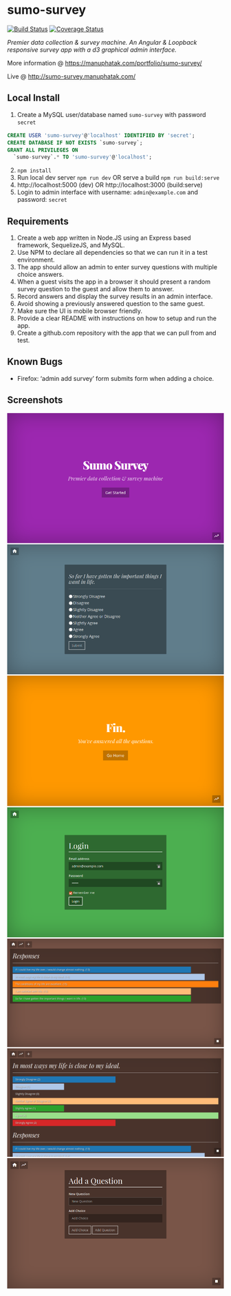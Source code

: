 # sumo-survey
[![Build Status][travis-image]][travis-url]
[![Coverage Status][coverage-image]][coverage-url]

*Premier data collection & survey machine. An Angular & Loopback responsive survey app with a d3 graphical admin interface.*

More information @ https://manuphatak.com/portfolio/sumo-survey/

Live @ http://sumo-survey.manuphatak.com/

## Local Install

1. Create a MySQL user/database named `sumo-survey` with password `secret`

  ```sql
  CREATE USER 'sumo-survey'@'localhost' IDENTIFIED BY 'secret';
  CREATE DATABASE IF NOT EXISTS `sumo-survey`;
  GRANT ALL PRIVILEGES ON
    `sumo-survey`.* TO 'sumo-survey'@'localhost';
  ```
2. `npm install`
3. Run local dev server `npm run dev` OR serve a build `npm run build:serve`
4. http://localhost:5000 (dev) OR http://localhost:3000 (build:serve) 
5. Login to admin interface with username: `admin@example.com` and password: `secret`

## Requirements
1. Create a web app written in Node.JS using an Express based framework, SequelizeJS, and MySQL.
1. Use NPM to declare all dependencies so that we can run it in a test environment.
1. The app should allow an admin to enter survey questions with multiple choice answers.
1. When a guest visits the app in a browser it should present a random survey question to the guest and allow them to answer.
1. Record answers and display the survey results in an admin interface.
1. Avoid showing a previously answered question to the same guest.
1. Make sure the UI is mobile browser friendly.
1. Provide a clear README with instructions on how to setup and run the app.
1. Create a github.com repository with the app that we can pull from and test.

## Known Bugs

* Firefox: ‘admin add survey’ form submits form when adding a choice.

## Screenshots

![Home][screen-home]
![Survey][screen-survey]
![Fin][screen-fin]
![Login][screen-login]
![Admin Questions][screen-admin-questions]
![Admin Choices][screen-admin-choices]
![Admin Add][screen-admin-add]

[travis-image]: https://travis-ci.org/bionikspoon/sumo-survey.svg?branch=master
[travis-url]: https://travis-ci.org/bionikspoon/sumo-survey

[coverage-image]: https://coveralls.io/repos/github/bionikspoon/sumo-survey/badge.svg?branch=master
[coverage-url]: https://coveralls.io/github/bionikspoon/sumo-survey?branch=master

[screen-home]: docs/screenshots/10-home.png
[screen-survey]: docs/screenshots/20-survey.png
[screen-fin]: docs/screenshots/30-fin.png
[screen-login]: docs/screenshots/40-login.png
[screen-admin-questions]: docs/screenshots/50-admin-questions.png
[screen-admin-choices]: docs/screenshots/60-admin-choices.png
[screen-admin-add]: docs/screenshots/70-admin-add.png

